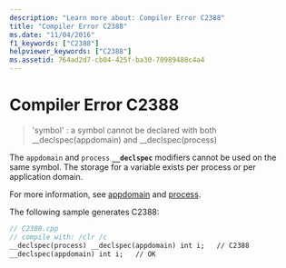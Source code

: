 ```yaml
---
description: "Learn more about: Compiler Error C2388"
title: "Compiler Error C2388"
ms.date: "11/04/2016"
f1_keywords: ["C2388"]
helpviewer_keywords: ["C2388"]
ms.assetid: 764ad2d7-cb04-425f-ba30-70989488c4a4
---
```

# Compiler Error C2388

> 'symbol' : a symbol cannot be declared with both __declspec(appdomain) and \__declspec(process)

The `appdomain` and `process` **`__declspec`** modifiers cannot be used on the same symbol. The storage for a variable exists per process or per application domain.

For more information, see [appdomain](../../cpp/appdomain.md) and [process](../../cpp/process.md).

The following sample generates C2388:

```cpp
// C2388.cpp
// compile with: /clr /c
__declspec(process) __declspec(appdomain) int i;   // C2388
__declspec(appdomain) int i;   // OK
```
